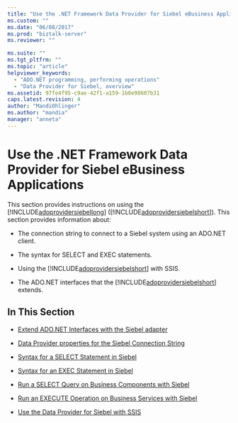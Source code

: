 ```yaml
---
title: "Use the .NET Framework Data Provider for Siebel eBusiness Applications | Microsoft Docs"
ms.custom: ""
ms.date: "06/08/2017"
ms.prod: "biztalk-server"
ms.reviewer: ""

ms.suite: ""
ms.tgt_pltfrm: ""
ms.topic: "article"
helpviewer_keywords: 
  - "ADO.NET programming, performing operations"
  - "Data Provider for Siebel, overview"
ms.assetid: 97fe4f95-c9ae-42f1-a159-1b0e98607b31
caps.latest.revision: 4
author: "MandiOhlinger"
ms.author: "mandia"
manager: "anneta"
---
```

# Use the .NET Framework Data Provider for Siebel eBusiness Applications
This section provides instructions on using the [!INCLUDE[adoprovidersiebellong](../../includes/adoprovidersiebellong-md.md)] ([!INCLUDE[adoprovidersiebelshort](../../includes/adoprovidersiebelshort-md.md)]). This section provides information about:  
  
- The connection string to connect to a Siebel system using an ADO.NET client.  
  
- The syntax for SELECT and EXEC statements.  
  
- Using the [!INCLUDE[adoprovidersiebelshort](../../includes/adoprovidersiebelshort-md.md)] with SSIS.  
  
- The ADO.NET interfaces that the [!INCLUDE[adoprovidersiebelshort](../../includes/adoprovidersiebelshort-md.md)] extends.  
  
## In This Section  
  
-   [Extend ADO.NET Interfaces with the Siebel adapter](../../adapters-and-accelerators/adapter-siebel/extend-ado-net-interfaces-with-the-siebel-adapter.md)  
  
-   [Data Provider properties for the Siebel Connection String](../../adapters-and-accelerators/adapter-siebel/data-provider-properties-for-the-siebel-connection-string.md)  
  
-   [Syntax for a SELECT Statement in Siebel](../../adapters-and-accelerators/adapter-siebel/syntax-for-a-select-statement-in-siebel.md)  
  
-   [Syntax for an EXEC Statement in Siebel](../../adapters-and-accelerators/adapter-siebel/syntax-for-an-exec-statement-in-siebel.md)  
  
-   [Run a SELECT Query on Business Components with Siebel](../../adapters-and-accelerators/adapter-siebel/run-a-select-query-on-business-components-with-siebel.md)  
  
-   [Run an EXECUTE Operation on Business Services with Siebel](../../adapters-and-accelerators/adapter-siebel/run-an-execute-operation-on-business-services-with-siebel.md)  
  
-   [Use the Data Provider for Siebel with SSIS](../../adapters-and-accelerators/adapter-siebel/use-the-data-provider-for-siebel-with-ssis.md)